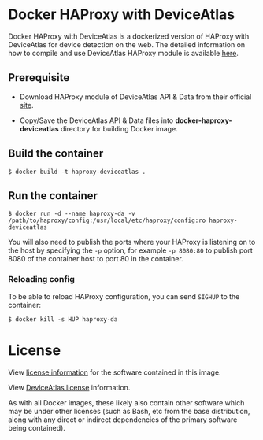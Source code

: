 # Docker HAProxy with DeviceAtlas

Docker HAProxy with DeviceAtlas is a dockerized version of HAProxy with DeviceAtlas for device detection on the web. The detailed information on how to compile and use DeviceAtlas HAProxy module is available [here](https://fossies.org/linux/haproxy/doc/DeviceAtlas-device-detection.txt).

## Prerequisite

- Download HAProxy module of DeviceAtlas API & Data from their official [site](https://deviceatlas.com/deviceatlas-haproxy-module).

- Copy/Save the DeviceAtlas API & Data files into **docker-haproxy-deviceatlas** directory for building Docker image.


## Build the container

```console
$ docker build -t haproxy-deviceatlas .
```

## Run the container

```console
$ docker run -d --name haproxy-da -v /path/to/haproxy/config:/usr/local/etc/haproxy/config:ro haproxy-deviceatlas
```

You will also need to publish the ports where your HAProxy is listening on to the host by specifying the `-p` option, for example `-p 8080:80` to publish port 8080 of the container host to port 80 in the container.

### Reloading config

To be able to reload HAProxy configuration, you can send `SIGHUP` to the container:

```console
$ docker kill -s HUP haproxy-da
```

# License

View [license information](https://raw.githubusercontent.com/haproxy/haproxy/master/LICENSE) for the software contained in this image.

View [DeviceAtlas license](https://deviceatlas.com/deviceatlas-haproxy-module) information.

As with all Docker images, these likely also contain other software which may be under other licenses (such as Bash, etc from the base distribution, along with any direct or indirect dependencies of the primary software being contained).
